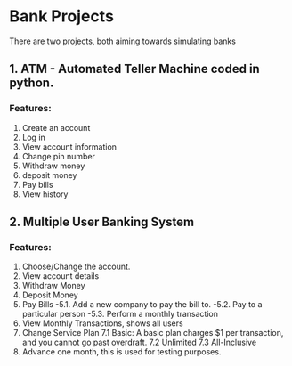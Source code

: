 # Bank Projects

There are two projects, both aiming towards simulating banks 

## 1. ATM - Automated Teller Machine coded in python. 

### Features:
1. Create an account 
2. Log in
3. View account information
4. Change pin number
5. Withdraw money
6. deposit money
7. Pay bills 
8. View history



## 2. Multiple User Banking System

### Features:
1. Choose/Change the account. 
2. View account details
3. Withdraw Money
4. Deposit Money
5. Pay Bills
-5.1. Add a new company to pay the bill to. 
-5.2. Pay to a particular person 
-5.3. Perform a monthly transaction
6. View Monthly Transactions, shows all users
7. Change Service Plan
7.1 Basic: A basic plan charges $1 per transaction, and you cannot go past overdraft. 
7.2 Unlimited
7.3 All-Inclusive
8. Advance one month, this is used for testing purposes. 
